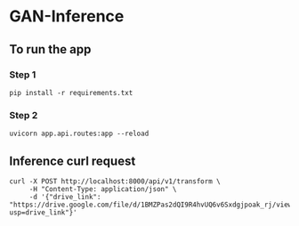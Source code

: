 # GAN-Inference

## To run the app

### Step 1

``` pip install -r requirements.txt ```

### Step 2

``` uvicorn app.api.routes:app --reload ```


## Inference curl request

```
curl -X POST http://localhost:8000/api/v1/transform \
     -H "Content-Type: application/json" \
     -d '{"drive_link": "https://drive.google.com/file/d/1BMZPas2dQI9R4hvUQ6v6Sxdgjpoak_rj/view?usp=drive_link"}'
```